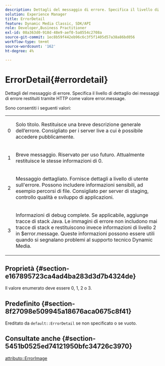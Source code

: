 ```yaml
---
description: Dettagli del messaggio di errore. Specifica il livello di dettaglio dei messaggi di errore restituiti tramite HTTP come valore error.message.
solution: Experience Manager
title: ErrorDetail
feature: Dynamic Media Classic, SDK/API
role: Developer,Business Practitioner
exl-id: 08a363d0-918d-48e9-aef0-5a8554c2708a
source-git-commit: 1ec8b59f442eb96c6c3f5f1405d57a38a86bd056
workflow-type: tm+mt
source-wordcount: '162'
ht-degree: 4%

---
```


# ErrorDetail{#errordetail}

Dettagli del messaggio di errore. Specifica il livello di dettaglio dei messaggi di errore restituiti tramite HTTP come valore error.message.

Sono consentiti i seguenti valori:

<table id="simpletable_26DC72727F224F2C8E97BF26619DB68B"> 
 <tr class="strow"> 
  <td class="stentry"> <p>0 </p></td> 
  <td class="stentry"> <p>Solo titolo. Restituisce una breve descrizione generale dell’errore. Consigliato per i server live a cui è possibile accedere pubblicamente. </p></td> 
 </tr> 
 <tr class="strow"> 
  <td class="stentry"> <p>1 </p></td> 
  <td class="stentry"> <p>Breve messaggio. Riservato per uso futuro. Attualmente restituisce le stesse informazioni di 0. </p></td> 
 </tr> 
 <tr class="strow"> 
  <td class="stentry"> <p>2 </p></td> 
  <td class="stentry"> <p>Messaggio dettagliato. Fornisce dettagli a livello di utente sull'errore. Possono includere informazioni sensibili, ad esempio percorsi di file. Consigliato per server di staging, controllo qualità e sviluppo di applicazioni. </p></td> 
 </tr> 
 <tr class="strow"> 
  <td class="stentry"> <p>3 </p></td> 
  <td class="stentry"> <p>Informazioni di debug complete. Se applicabile, aggiunge tracce di stack Java. Le immagini di errore non includono mai tracce di stack e restituiscono invece informazioni di livello 2 in <span class="codeph"> $error.message</span>. Queste informazioni possono essere utili quando si segnalano problemi al supporto tecnico Dynamic Media. </p></td> 
 </tr> 
</table>

## Proprietà {#section-e167895723ca4ad4ba283d3d7b4324de}

Il valore enumerato deve essere 0, 1, 2 o 3.

## Predefinito {#section-8f27098e509945a18676aca0675c8f41}

Ereditato da `default::ErrorDetail` se non specificato o se vuoto.

## Consultate anche {#section-5451b0525ed74121950bfc34726c3970}

[attributo::ErrorImage](../../../../../is-api/image-catalog/image-serving-api-ref/c-image-catalog-reference/c-attributes-reference/r-errorimage.md#reference-c494d5d8b2584fe3800f35baabd0292c)
